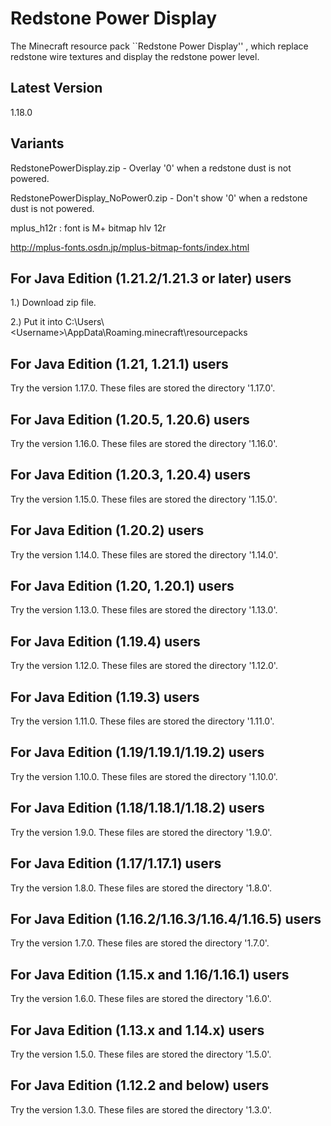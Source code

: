 # Redstone Power Display
The Minecraft resource pack ``Redstone Power Display'' , which replace redstone wire textures and display the redstone power level.

## Latest Version
1.18.0

## Variants
RedstonePowerDisplay.zip - Overlay '0' when a redstone dust is not powered.

RedstonePowerDisplay_NoPower0.zip - Don't show '0' when a redstone dust is not powered.

mplus_h12r : font is M+ bitmap hlv 12r

http://mplus-fonts.osdn.jp/mplus-bitmap-fonts/index.html

## For Java Edition (1.21.2/1.21.3 or later) users
1.) Download zip file.

2.) Put it into C:\Users\\\<Username\>\AppData\Roaming\.minecraft\resourcepacks

## For Java Edition (1.21, 1.21.1) users
Try the version 1.17.0. These files are stored the directory '1.17.0'.

## For Java Edition (1.20.5, 1.20.6) users
Try the version 1.16.0. These files are stored the directory '1.16.0'.

## For Java Edition (1.20.3, 1.20.4) users
Try the version 1.15.0. These files are stored the directory '1.15.0'.

## For Java Edition (1.20.2) users
Try the version 1.14.0. These files are stored the directory '1.14.0'.

## For Java Edition (1.20, 1.20.1) users
Try the version 1.13.0. These files are stored the directory '1.13.0'.

## For Java Edition (1.19.4) users
Try the version 1.12.0. These files are stored the directory '1.12.0'.

## For Java Edition (1.19.3) users
Try the version 1.11.0. These files are stored the directory '1.11.0'.

## For Java Edition (1.19/1.19.1/1.19.2) users
Try the version 1.10.0. These files are stored the directory '1.10.0'.

## For Java Edition (1.18/1.18.1/1.18.2) users
Try the version 1.9.0. These files are stored the directory '1.9.0'.

## For Java Edition (1.17/1.17.1) users
Try the version 1.8.0. These files are stored the directory '1.8.0'.

## For Java Edition (1.16.2/1.16.3/1.16.4/1.16.5) users
Try the version 1.7.0. These files are stored the directory '1.7.0'.

## For Java Edition (1.15.x and 1.16/1.16.1) users
Try the version 1.6.0. These files are stored the directory '1.6.0'.

## For Java Edition (1.13.x and 1.14.x) users
Try the version 1.5.0. These files are stored the directory '1.5.0'.

## For Java Edition (1.12.2 and below) users
Try the version 1.3.0. These files are stored the directory '1.3.0'.
